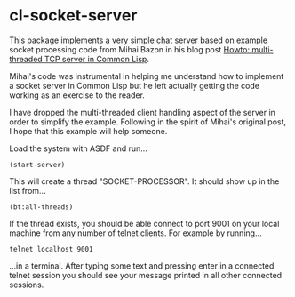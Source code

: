 # cl-socket-server

This package implements a very simple chat server based on example
socket processing code from Mihai Bazon in his blog post
[Howto: multi-threaded TCP server in Common Lisp](http://mihai.bazon.net/blog/howto-multi-threaded-tcp-server-in-common-lisp).

Mihai's code was instrumental in helping me understand how to
implement a socket server in Common Lisp but he left actually getting
the code working as an exercise to the reader.

I have dropped the multi-threaded client handling aspect of the server
in order to simplify the example.  Following in the spirit of Mihai's
original post, I hope that this example will help someone.

Load the system with ASDF and run...

    (start-server)

This will create a thread "SOCKET-PROCESSOR".  It should show up in
the list from...

    (bt:all-threads)

If the thread exists, you should be able connect to port 9001 on your
local machine from any number of telnet clients.  For example by
running...

    telnet localhost 9001

...in a terminal.  After typing some text and pressing enter in a
connected telnet session you should see your message printed in all
other connected sessions.

